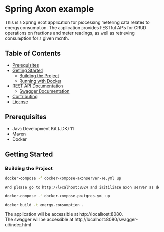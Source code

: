 # Spring Axon example

This is a Spring Boot application for processing metering data related to energy consumption. The application provides RESTful APIs for CRUD operations on fractions and meter readings, as well as retrieving consumption for a given month.

## Table of Contents

- [Prerequisites](#prerequisites)
- [Getting Started](#getting-started)
    - [Building the Project](#building-the-project)
    - [Running with Docker](#running-with-docker)
- [REST API Documentation](#rest-api-documentation)
    - [Swagger Documentation](#swagger-documentation)
- [Contributing](#contributing)
- [License](#license)

## Prerequisites

- Java Development Kit (JDK) 11
- Maven
- Docker

## Getting Started

### Building the Project
```bash
docker-compose -f docker-compose-axonserver-se.yml up

And please go to http://localhost:8024 and initiliaze axon server as default.
```
```bash
docker-compose -f docker-compose-postgres.yml up
```
```bash
docker build -t energy-consumption .
```



The application will be accessible at http://localhost:8080. \
The swagger will be accessible at http://localhost:8080/swagger-ui/index.html
